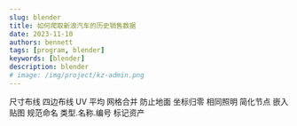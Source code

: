 ```yaml
---
slug: blender
title: 如何爬取新浪汽车的历史销售数据
date: 2023-11-10
authors: bennett
tags: [program, blender]
keywords: [blender]
description: blender
# image: /img/project/kz-admin.png
---
```

<!-- truncate -->

尺寸布线
四边布线
UV 平均
网格合并
防止地面
坐标归零
相同照明
简化节点
嵌入贴图
规范命名 类型.名称.编号
标记资产